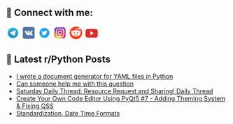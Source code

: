 ## 🔎 Connect with me:
[<img src="https://github.com/bullbesh/bullbesh/blob/main/images/Telegram.png" width="32" height="32" />](https://t.me/bullbesh)
[<img src="https://github.com/bullbesh/bullbesh/blob/main/images/VK.png" width="32" height="32" />](https://vk.com/bullbesh)
[<img src="https://github.com/bullbesh/bullbesh/blob/main/images/Twitter.png" width="32" height="32" />](https://twitter.com/bullbesh1)
[<img src="https://github.com/bullbesh/bullbesh/blob/main/images/Instagram.png" width="32" height="32" />](https://www.instagram.com/bullbesh)
[<img src="https://github.com/bullbesh/bullbesh/blob/main/images/Reddit.png" width="32" height="32" />](https://www.reddit.com/user/bullbesh)
[<img src="https://github.com/bullbesh/bullbesh/blob/main/images/YouTube.png" width="32" height="32" />](https://www.youtube.com/channel/UCtfjRs6uzgq5mfm8S06WTcg)

## 📕 Latest r/Python Posts
<!-- BLOG-POST-LIST:START -->
- [I wrote a document generator for YAML files in Python](https://www.reddit.com/r/Python/comments/xyebbv/i_wrote_a_document_generator_for_yaml_files_in/)
- [Can someone help me with this question](https://www.reddit.com/r/Python/comments/xye53l/can_someone_help_me_with_this_question/)
- [Saturday Daily Thread: Resource Request and Sharing! Daily Thread](https://www.reddit.com/r/Python/comments/xye4ru/saturday_daily_thread_resource_request_and/)
- [Create Your Own Code Editor Using PyQt5 #7 - Adding Theming System &amp; Fixing QSS](https://www.reddit.com/r/Python/comments/xycvql/create_your_own_code_editor_using_pyqt5_7_adding/)
- [Standardization, Date Time Formats](https://www.reddit.com/r/Python/comments/xya8t4/standardization_date_time_formats/)
<!-- BLOG-POST-LIST:END -->
